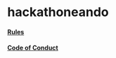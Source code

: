 # hackathoneando
#### [Rules](https://github.com/jhonatan247/hackathoneando/blob/master/Rules_en.md)
#### [Code of Conduct](https://github.com/jhonatan247/hackathoneando/blob/master/Code%20of%20Conduct.md)
